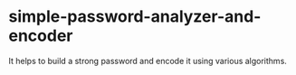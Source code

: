 # simple-password-analyzer-and-encoder
It helps to build a strong password and encode it using various algorithms.
